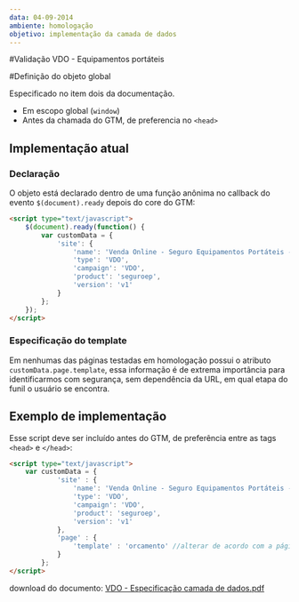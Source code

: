 ```yaml
---
data: 04-09-2014
ambiente: homologação
objetivo: implementação da camada de dados
---
```


#Validação VDO - Equipamentos portáteis


#Definição do objeto global

Especificado no item dois da documentação.

- Em escopo global (`window`)
- Antes da chamada do GTM, de preferencia no `<head>`

## Implementação atual

### Declaração

O objeto está declarado dentro de uma função anônima no callback do evento `$(document).ready` depois do core do GTM:

```html
<script type="text/javascript">
	$(document).ready(function() {
		var customData = {
			'site': { 
				'name': 'Venda Online - Seguro Equipamentos Portáteis - Home', 
				'type': 'VDO', 
				'campaign': 'VDO', 
				'product': 'seguroep', 
				'version': 'v1' 
			}
		};
	});
</script>
``` 

### Especificação do template

Em nenhumas das páginas testadas em homologação possui o atributo `customData.page.template`, essa informação é de extrema importância para identificarmos com segurança, sem dependência da URL, em qual etapa do funil o usuário se encontra.

## Exemplo de implementação

Esse script deve ser incluído antes do GTM, de preferência entre as tags `<head>` e `</head>`:

```html
<script type="text/javascript">
	var customData = {
			'site' : {
				'name': 'Venda Online - Seguro Equipamentos Portáteis - Preço', //alterar de acordo com a página
				'type': 'VDO', 
				'campaign': 'VDO', 
				'product': 'seguroep', 
				'version': 'v1'
			},
			'page' : {
				'template' : 'orcamento' //alterar de acordo com a página
			}
		};
</script>
```
download do documento: [VDO - Especificação camada de dados.pdf](VDO-Especificacao_camada_de_dados.pdf?raw=true)